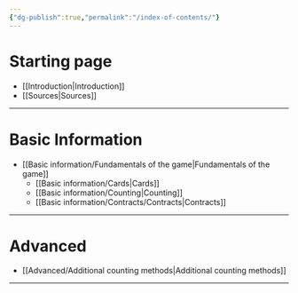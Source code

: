 ```yaml
---
{"dg-publish":true,"permalink":"/index-of-contents/"}
---
```


# Starting page
- [[Introduction\|Introduction]]
- [[Sources\|Sources]]
****
# Basic Information
- [[Basic information/Fundamentals of the game\|Fundamentals of the game]]
	- [[Basic information/Cards\|Cards]]
	- [[Basic information/Counting\|Counting]]
	- [[Basic information/Contracts/Contracts\|Contracts]]
****
# Advanced 
- [[Advanced/Additional counting methods\|Additional counting methods]]
****